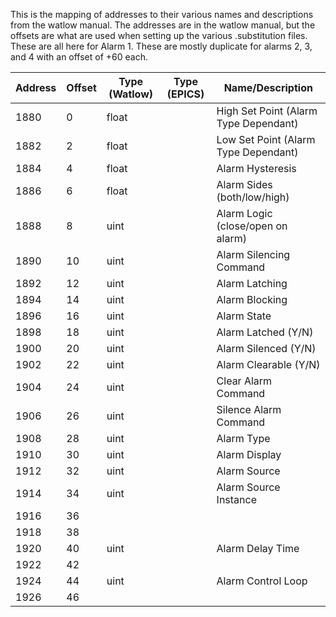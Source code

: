 This is the mapping of addresses to their various names and descriptions from the watlow manual.  The addresses are in the watlow manual, but the offsets are what are used when setting up the various .substitution files.
These are all here for Alarm 1.  These are mostly duplicate for alarms 2, 3, and 4 with an offset of +60 each.


| Address | Offset | Type (Watlow) | Type (EPICS) | Name/Description                      |
| ------- | ------ | ------------- | ------------ | ------------------------------------- |
| 1880    | 0      | float         |              | High Set Point (Alarm Type Dependant) |
| 1882    | 2      | float         |              | Low Set Point (Alarm Type Dependant)  |
| 1884    | 4      | float         |              | Alarm Hysteresis                      |
| 1886    | 6      | float         |              | Alarm Sides (both/low/high)           |
| 1888    | 8      | uint          |              | Alarm Logic (close/open on alarm)     |
| 1890    | 10     | uint          |              | Alarm Silencing Command               |
| 1892    | 12     | uint          |              | Alarm Latching                        |
| 1894    | 14     | uint          |              | Alarm Blocking                        |
| 1896    | 16     | uint          |              | Alarm State                           |
| 1898    | 18     | uint          |              | Alarm Latched (Y/N)                   |
| 1900    | 20     | uint          |              | Alarm Silenced (Y/N)                  |
| 1902    | 22     | uint          |              | Alarm Clearable (Y/N)                 |
| 1904    | 24     | uint          |              | Clear Alarm Command                   |
| 1906    | 26     | uint          |              | Silence Alarm Command                 |
| 1908    | 28     | uint          |              | Alarm Type                            |
| 1910    | 30     | uint          |              | Alarm Display                         |
| 1912    | 32     | uint          |              | Alarm Source                          |
| 1914    | 34     | uint          |              | Alarm Source Instance                 |
| 1916    | 36     |               |              |                                       |
| 1918    | 38     |               |              |                                       |
| 1920    | 40     | uint          |              | Alarm Delay Time                      |
| 1922    | 42     |               |              |                                       |
| 1924    | 44     | uint          |              | Alarm Control Loop                    |
| 1926    | 46     |               |              |                                       |